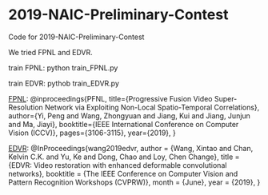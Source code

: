 # 2019-NAIC-Preliminary-Contest
Code for 2019-NAIC-Preliminary-Contest

We tried FPNL and EDVR.

train FPNL: python train_FPNL.py

train EDVR: pythob train_EDVR.py


[FPNL](https://github.com/psychopa4/PFNL):
@inproceedings{PFNL,
  title={Progressive Fusion Video Super-Resolution Network via Exploiting Non-Local Spatio-Temporal Correlations},
  author={Yi, Peng and Wang, Zhongyuan and Jiang, Kui and Jiang, Junjun and Ma, Jiayi},
  booktitle={IEEE International Conference on Computer Vision (ICCV)},
  pages={3106-3115},
  year={2019},
}

[EDVR](https://github.com/xinntao/EDVR):
@InProceedings{wang2019edvr,
  author    = {Wang, Xintao and Chan, Kelvin C.K. and Yu, Ke and Dong, Chao and Loy, Chen Change},
  title     = {EDVR: Video restoration with enhanced deformable convolutional networks},
  booktitle = {The IEEE Conference on Computer Vision and Pattern Recognition Workshops (CVPRW)},
  month     = {June},
  year      = {2019},
}






